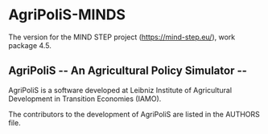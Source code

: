 # AgriPoliS-MINDS

The version for the MIND STEP project (https://mind-step.eu/), work package 4.5.

## AgriPoliS -- An Agricultural Policy Simulator -- 

AgriPoliS is a software developed at 
Leibniz Institute of Agricultural Development in Transition Economies (IAMO). 

The contributors to the development of AgriPoliS are listed in the AUTHORS file.
